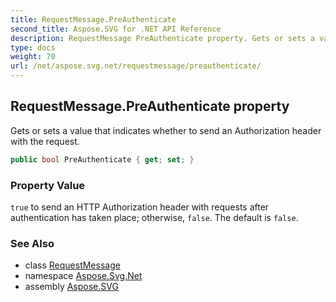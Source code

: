 ```yaml
---
title: RequestMessage.PreAuthenticate
second_title: Aspose.SVG for .NET API Reference
description: RequestMessage PreAuthenticate property. Gets or sets a value that indicates whether to send an Authorization header with the request
type: docs
weight: 70
url: /net/aspose.svg.net/requestmessage/preauthenticate/
---
```

## RequestMessage.PreAuthenticate property

Gets or sets a value that indicates whether to send an Authorization header with the request.

```csharp
public bool PreAuthenticate { get; set; }
```

### Property Value

`true` to send an HTTP Authorization header with requests after authentication has taken place; otherwise, `false`. The default is `false`.

### See Also

* class [RequestMessage](../)
* namespace [Aspose.Svg.Net](../../../aspose.svg.net/)
* assembly [Aspose.SVG](../../../)
